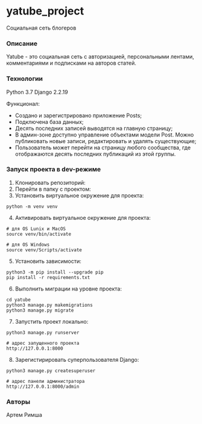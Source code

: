 # yatube_project
Социальная сеть блогеров
### Описание 
Yatube - это социальная сеть с авторизацией, персональными лентами, комментариями и подписками на авторов статей.
### Технологии
Python 3.7
Django 2.2.19

Функционал:
- Создано и зарегистрировано приложение Posts;
- Подключена база данных;
- Десять последних записей выводятся на главную страницу;
- В админ-зоне доступно управление объектами модели Post. Можно публиковать новые записи, редактировать и удалять существующие;
- Пользователь может перейти на страницу любого сообщества, где отображаются десять последних публикаций из этой группы.

### Запуск проекта в dev-режиме
1. Клонировать репозиторий:
2. Перейти в папку с проектом:
3. Установить виртуальное окружение для проекта:
```
python -m venv venv
``` 
4. Активировать виртуальное окружение для проекта:
```
# для OS Lunix и MacOS
source venv/bin/activate

# для OS Windows
source venv/Scripts/activate
```
5. Установить зависимости:
```
python3 -m pip install --upgrade pip
pip install -r requirements.txt
```
6. Выполнить миграции на уровне проекта:
```
cd yatube
python3 manage.py makemigrations
python3 manage.py migrate
```
7. Запустить проект локально:
```
python3 manage.py runserver

# адрес запущенного проекта
http://127.0.0.1:8000
```
8. Зарегистирировать суперпользователя Django:
```
python3 manage.py createsuperuser

# адрес панели администратора
http://127.0.0.1:8000/admin
```
### Авторы
Артем Римша
